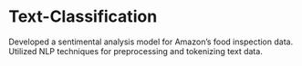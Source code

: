 # Text-Classification
 Developed a sentimental analysis model for Amazon’s food inspection data. Utilized NLP techniques for  preprocessing and tokenizing text data.
